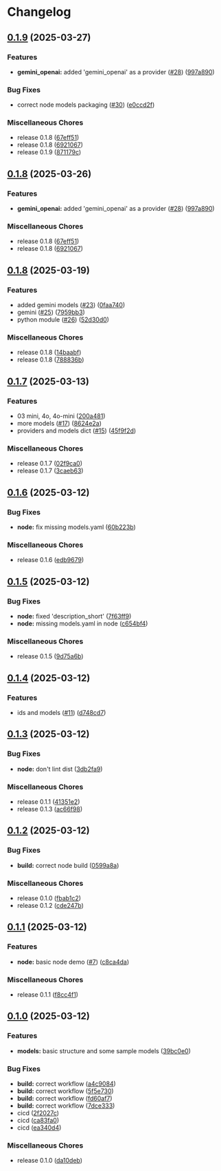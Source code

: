 # Changelog

## [0.1.9](https://github.com/dwmkerr/ai-providers-and-models/compare/v0.1.8...v0.1.9) (2025-03-27)


### Features

* **gemini_openai:** added 'gemini_openai' as a provider ([#28](https://github.com/dwmkerr/ai-providers-and-models/issues/28)) ([997a890](https://github.com/dwmkerr/ai-providers-and-models/commit/997a89008cda3746e93eb05691d85076867c09b4))


### Bug Fixes

* correct node models packaging ([#30](https://github.com/dwmkerr/ai-providers-and-models/issues/30)) ([e0ccd2f](https://github.com/dwmkerr/ai-providers-and-models/commit/e0ccd2fa26e02e1ed5f659bc42b2a0ed0be06bd0))


### Miscellaneous Chores

* release 0.1.8 ([67eff51](https://github.com/dwmkerr/ai-providers-and-models/commit/67eff51c842a2c0b81b1b2b485fca69a5f3fdb39))
* release 0.1.8 ([6921067](https://github.com/dwmkerr/ai-providers-and-models/commit/6921067d0364b608bd618211db06c237373a3212))
* release 0.1.9 ([871179c](https://github.com/dwmkerr/ai-providers-and-models/commit/871179cca2bc2b9c985502db868d7e55beacb046))

## [0.1.8](https://github.com/dwmkerr/ai-providers-and-models/compare/v0.1.8...v0.1.8) (2025-03-26)


### Features

* **gemini_openai:** added 'gemini_openai' as a provider ([#28](https://github.com/dwmkerr/ai-providers-and-models/issues/28)) ([997a890](https://github.com/dwmkerr/ai-providers-and-models/commit/997a89008cda3746e93eb05691d85076867c09b4))


### Miscellaneous Chores

* release 0.1.8 ([67eff51](https://github.com/dwmkerr/ai-providers-and-models/commit/67eff51c842a2c0b81b1b2b485fca69a5f3fdb39))
* release 0.1.8 ([6921067](https://github.com/dwmkerr/ai-providers-and-models/commit/6921067d0364b608bd618211db06c237373a3212))

## [0.1.8](https://github.com/dwmkerr/ai-providers-and-models/compare/v0.1.7...v0.1.8) (2025-03-19)


### Features

* added gemini models ([#23](https://github.com/dwmkerr/ai-providers-and-models/issues/23)) ([0faa740](https://github.com/dwmkerr/ai-providers-and-models/commit/0faa7401578a4aff6d1539b806b1ca3110483fa1))
* gemini ([#25](https://github.com/dwmkerr/ai-providers-and-models/issues/25)) ([7959bb3](https://github.com/dwmkerr/ai-providers-and-models/commit/7959bb3a018bff4646daba9035da94832c537f18))
* python module ([#26](https://github.com/dwmkerr/ai-providers-and-models/issues/26)) ([52d30d0](https://github.com/dwmkerr/ai-providers-and-models/commit/52d30d0bd014e3f5fdb11f52fdc099881dd5c6db))


### Miscellaneous Chores

* release 0.1.8 ([14baabf](https://github.com/dwmkerr/ai-providers-and-models/commit/14baabf766108071bcf9e5c4872830b2fca77cba))
* release 0.1.8 ([788836b](https://github.com/dwmkerr/ai-providers-and-models/commit/788836b94a5900c12c0edfab77b131f179f8ac94))

## [0.1.7](https://github.com/dwmkerr/ai-providers-and-models/compare/v0.1.6...v0.1.7) (2025-03-13)


### Features

* 03 mini, 4o, 4o-mini ([200a481](https://github.com/dwmkerr/ai-providers-and-models/commit/200a481ce23a02a17a7b11bedc66968bff5a0231))
* more models ([#17](https://github.com/dwmkerr/ai-providers-and-models/issues/17)) ([8624e2a](https://github.com/dwmkerr/ai-providers-and-models/commit/8624e2afc27720d627100bb2e6e6522cb99cfec5))
* providers and models dict ([#15](https://github.com/dwmkerr/ai-providers-and-models/issues/15)) ([45f9f2d](https://github.com/dwmkerr/ai-providers-and-models/commit/45f9f2dbe859fbe9720182fed4402e52e2fb4bd4))


### Miscellaneous Chores

* release 0.1.7 ([02f9ca0](https://github.com/dwmkerr/ai-providers-and-models/commit/02f9ca025e45018af4edfa6bd272760de376f16e))
* release 0.1.7 ([3caeb63](https://github.com/dwmkerr/ai-providers-and-models/commit/3caeb63a932ced4c52900c46cebca41765350bbc))

## [0.1.6](https://github.com/dwmkerr/ai-providers-and-models/compare/v0.1.5...v0.1.6) (2025-03-12)


### Bug Fixes

* **node:** fix missing models.yaml ([60b223b](https://github.com/dwmkerr/ai-providers-and-models/commit/60b223bfc406da21689a068b2e3dc3f65e43b8ad))


### Miscellaneous Chores

* release 0.1.6 ([edb9679](https://github.com/dwmkerr/ai-providers-and-models/commit/edb96792cb46ec2cac70d8f644c7b255fe44374f))

## [0.1.5](https://github.com/dwmkerr/ai-providers-and-models/compare/v0.1.4...v0.1.5) (2025-03-12)


### Bug Fixes

* **node:** fixed 'description_short' ([7f63ff9](https://github.com/dwmkerr/ai-providers-and-models/commit/7f63ff91b1a837ef15bee8e7f0f085c26500ccca))
* **node:** missing models.yaml in node ([c654bf4](https://github.com/dwmkerr/ai-providers-and-models/commit/c654bf4c6b6d5bd15a76cbbf0273eba90b90e2da))


### Miscellaneous Chores

* release 0.1.5 ([9d75a6b](https://github.com/dwmkerr/ai-providers-and-models/commit/9d75a6bf21bbd544457d12bb5b9bcf8c0a8df51b))

## [0.1.4](https://github.com/dwmkerr/ai-providers-and-models/compare/v0.1.3...v0.1.4) (2025-03-12)


### Features

* ids and models ([#11](https://github.com/dwmkerr/ai-providers-and-models/issues/11)) ([d748cd7](https://github.com/dwmkerr/ai-providers-and-models/commit/d748cd77fe08c6b8949c5a06ff9833e0c198b692))

## [0.1.3](https://github.com/dwmkerr/ai-providers-and-models/compare/v0.1.2...v0.1.3) (2025-03-12)


### Bug Fixes

* **node:** don't lint dist ([3db2fa9](https://github.com/dwmkerr/ai-providers-and-models/commit/3db2fa93abb7b36bc542ab6b39999d9b3e826fb1))


### Miscellaneous Chores

* release 0.1.1 ([41351e2](https://github.com/dwmkerr/ai-providers-and-models/commit/41351e20c9170694c38623006fc501a50e2d415a))
* release 0.1.3 ([ac66f98](https://github.com/dwmkerr/ai-providers-and-models/commit/ac66f98149e9bd6376dbadfb6edc04854bd6f737))

## [0.1.2](https://github.com/dwmkerr/ai-providers-and-models/compare/v0.1.1...v0.1.2) (2025-03-12)


### Bug Fixes

* **build:** correct node build ([0599a8a](https://github.com/dwmkerr/ai-providers-and-models/commit/0599a8abb3312129db1beb4e9f1def4694b46b35))


### Miscellaneous Chores

* release 0.1.0 ([fbab1c2](https://github.com/dwmkerr/ai-providers-and-models/commit/fbab1c2b9f05fcf278da81ef23b3a5a86e88028f))
* release 0.1.2 ([cde247b](https://github.com/dwmkerr/ai-providers-and-models/commit/cde247b873bbb0bd7a74bfd66897cfe3448dc9d6))

## [0.1.1](https://github.com/dwmkerr/ai-providers-and-models/compare/v0.1.0...v0.1.1) (2025-03-12)


### Features

* **node:** basic node demo ([#7](https://github.com/dwmkerr/ai-providers-and-models/issues/7)) ([c8ca4da](https://github.com/dwmkerr/ai-providers-and-models/commit/c8ca4da33ad46fb269c138180c62c2c396385516))


### Miscellaneous Chores

* release 0.1.1 ([f8cc4f1](https://github.com/dwmkerr/ai-providers-and-models/commit/f8cc4f1e42ceab116663410713e743b9024a4c80))

## [0.1.0](https://github.com/dwmkerr/ai-providers-and-models/compare/v0.1.1...v0.1.0) (2025-03-12)


### Features

* **models:** basic structure and some sample models ([39bc0e0](https://github.com/dwmkerr/ai-providers-and-models/commit/39bc0e0146f9bc09bc008636f14b35424f011ccb))


### Bug Fixes

* **build:** correct workflow ([a4c9084](https://github.com/dwmkerr/ai-providers-and-models/commit/a4c908467b81fc0dff47767e795610b8ba1c5145))
* **build:** correct workflow ([5f5e730](https://github.com/dwmkerr/ai-providers-and-models/commit/5f5e73061ea5c318c13f100a0a6f929391985dcc))
* **build:** correct workflow ([fd60af7](https://github.com/dwmkerr/ai-providers-and-models/commit/fd60af7c865306af1f6a1fa7fa2b680a2a7f682f))
* **build:** correct workflow ([7dce333](https://github.com/dwmkerr/ai-providers-and-models/commit/7dce333dc7743e7af0e0d5d3dc50e72069c01374))
* cicd ([2f2027c](https://github.com/dwmkerr/ai-providers-and-models/commit/2f2027c56dd4ed717c969606ad9cb7f58583d21a))
* cicd ([ca83fa0](https://github.com/dwmkerr/ai-providers-and-models/commit/ca83fa0ef8ee1c6392be24f9fb36b1866b9049bf))
* cicd ([ea340d4](https://github.com/dwmkerr/ai-providers-and-models/commit/ea340d4c2b58e987efda2e82be6f1853f3fb3cd1))


### Miscellaneous Chores

* release 0.1.0 ([da10deb](https://github.com/dwmkerr/ai-providers-and-models/commit/da10deb62aa6a332cfef5a3e615c5ceb33071134))
